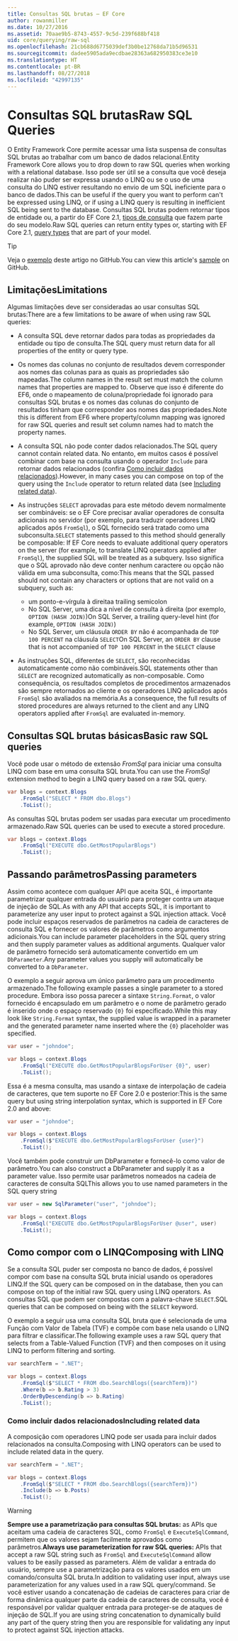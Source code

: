 ```yaml
---
title: Consultas SQL brutas – EF Core
author: rowanmiller
ms.date: 10/27/2016
ms.assetid: 70aae9b5-8743-4557-9c5d-239f688bf418
uid: core/querying/raw-sql
ms.openlocfilehash: 21cb688d6775039def3b0be12768da71b5d96531
ms.sourcegitcommit: dadee5905ada9ecdbae28363a682950383ce3e10
ms.translationtype: HT
ms.contentlocale: pt-BR
ms.lasthandoff: 08/27/2018
ms.locfileid: "42997135"
---
```

# <a name="raw-sql-queries"></a><span data-ttu-id="c2299-102">Consultas SQL brutas</span><span class="sxs-lookup"><span data-stu-id="c2299-102">Raw SQL Queries</span></span>

<span data-ttu-id="c2299-103">O Entity Framework Core permite acessar uma lista suspensa de consultas SQL brutas ao trabalhar com um banco de dados relacional.</span><span class="sxs-lookup"><span data-stu-id="c2299-103">Entity Framework Core allows you to drop down to raw SQL queries when working with a relational database.</span></span> <span data-ttu-id="c2299-104">Isso pode ser útil se a consulta que você deseja realizar não puder ser expressa usando o LINQ ou se o uso de uma consulta do LINQ estiver resultando no envio de um SQL ineficiente para o banco de dados.</span><span class="sxs-lookup"><span data-stu-id="c2299-104">This can be useful if the query you want to perform can't be expressed using LINQ, or if using a LINQ query is resulting in inefficient SQL being sent to the database.</span></span> <span data-ttu-id="c2299-105">Consultas SQL brutas podem retornar tipos de entidade ou, a partir do EF Core 2.1, [tipos de consulta](xref:core/modeling/query-types) que fazem parte do seu modelo.</span><span class="sxs-lookup"><span data-stu-id="c2299-105">Raw SQL queries can return entity types or, starting with EF Core 2.1, [query types](xref:core/modeling/query-types) that are part of your model.</span></span>

> [!TIP]  
> <span data-ttu-id="c2299-106">Veja o [exemplo](https://github.com/aspnet/EntityFramework.Docs/tree/master/samples/core/Querying) deste artigo no GitHub.</span><span class="sxs-lookup"><span data-stu-id="c2299-106">You can view this article's [sample](https://github.com/aspnet/EntityFramework.Docs/tree/master/samples/core/Querying) on GitHub.</span></span>

## <a name="limitations"></a><span data-ttu-id="c2299-107">Limitações</span><span class="sxs-lookup"><span data-stu-id="c2299-107">Limitations</span></span>

<span data-ttu-id="c2299-108">Algumas limitações deve ser consideradas ao usar consultas SQL brutas:</span><span class="sxs-lookup"><span data-stu-id="c2299-108">There are a few limitations to be aware of when using raw SQL queries:</span></span>

* <span data-ttu-id="c2299-109">A consulta SQL deve retornar dados para todas as propriedades da entidade ou tipo de consulta.</span><span class="sxs-lookup"><span data-stu-id="c2299-109">The SQL query must return data for all properties of the entity or query type.</span></span>

* <span data-ttu-id="c2299-110">Os nomes das colunas no conjunto de resultados devem corresponder aos nomes das colunas para as quais as propriedades são mapeadas.</span><span class="sxs-lookup"><span data-stu-id="c2299-110">The column names in the result set must match the column names that properties are mapped to.</span></span> <span data-ttu-id="c2299-111">Observe que isso é diferente do EF6, onde o mapeamento de coluna/propriedade foi ignorado para consultas SQL brutas e os nomes das colunas do conjunto de resultados tinham que corresponder aos nomes das propriedades.</span><span class="sxs-lookup"><span data-stu-id="c2299-111">Note this is different from EF6 where property/column mapping was ignored for raw SQL queries and result set column names had to match the property names.</span></span>

* <span data-ttu-id="c2299-112">A consulta SQL não pode conter dados relacionados.</span><span class="sxs-lookup"><span data-stu-id="c2299-112">The SQL query cannot contain related data.</span></span> <span data-ttu-id="c2299-113">No entanto, em muitos casos é possível combinar com base na consulta usando o operador `Include` para retornar dados relacionados (confira [Como incluir dados relacionados](#including-related-data)).</span><span class="sxs-lookup"><span data-stu-id="c2299-113">However, in many cases you can compose on top of the query using the `Include` operator to return related data (see [Including related data](#including-related-data)).</span></span>

* <span data-ttu-id="c2299-114">As instruções `SELECT` aprovadas para este método devem normalmente ser combináveis: se o EF Core precisar avaliar operadores de consulta adicionais no servidor (por exemplo, para traduzir operadores LINQ aplicados após `FromSql`), o SQL fornecido será tratado como uma subconsulta.</span><span class="sxs-lookup"><span data-stu-id="c2299-114">`SELECT` statements passed to this method should generally be composable: If EF Core needs to evaluate additional query operators on the server (for example, to translate LINQ operators applied after `FromSql`), the supplied SQL will be treated as a subquery.</span></span> <span data-ttu-id="c2299-115">Isso significa que o SQL aprovado não deve conter nenhum caractere ou opção não válida em uma subconsulta, como:</span><span class="sxs-lookup"><span data-stu-id="c2299-115">This means that the SQL passed should not contain any characters or options that are not valid on a subquery, such as:</span></span>
  * <span data-ttu-id="c2299-116">um ponto-e-vírgula à direita</span><span class="sxs-lookup"><span data-stu-id="c2299-116">a trailing semicolon</span></span>
  * <span data-ttu-id="c2299-117">No SQL Server, uma dica a nível de consulta à direita (por exemplo, `OPTION (HASH JOIN)`)</span><span class="sxs-lookup"><span data-stu-id="c2299-117">On SQL Server, a trailing query-level hint (for example, `OPTION (HASH JOIN)`)</span></span>
  * <span data-ttu-id="c2299-118">No SQL Server, um cláusula `ORDER BY` não é acompanhada de `TOP 100 PERCENT` na cláusula `SELECT`</span><span class="sxs-lookup"><span data-stu-id="c2299-118">On SQL Server, an `ORDER BY` clause that is not accompanied of `TOP 100 PERCENT` in the `SELECT` clause</span></span>

* <span data-ttu-id="c2299-119">As instruções SQL, diferentes de `SELECT`, são reconhecidas automaticamente como não combináveis.</span><span class="sxs-lookup"><span data-stu-id="c2299-119">SQL statements other than `SELECT` are recognized automatically as non-composable.</span></span> <span data-ttu-id="c2299-120">Como consequência, os resultados completos de procedimentos armazenados são sempre retornados ao cliente e os operadores LINQ aplicados após `FromSql` são avaliados na memória.</span><span class="sxs-lookup"><span data-stu-id="c2299-120">As a consequence, the full results of stored procedures are always returned to the client and any LINQ operators applied after `FromSql` are evaluated in-memory.</span></span>

## <a name="basic-raw-sql-queries"></a><span data-ttu-id="c2299-121">Consultas SQL brutas básicas</span><span class="sxs-lookup"><span data-stu-id="c2299-121">Basic raw SQL queries</span></span>

<span data-ttu-id="c2299-122">Você pode usar o método de extensão *FromSql* para iniciar uma consulta LINQ com base em uma consulta SQL bruta.</span><span class="sxs-lookup"><span data-stu-id="c2299-122">You can use the *FromSql* extension method to begin a LINQ query based on a raw SQL query.</span></span>

<!-- [!code-csharp[Main](samples/core/Querying/Querying/RawSQL/Sample.cs)] -->
``` csharp
var blogs = context.Blogs
    .FromSql("SELECT * FROM dbo.Blogs")
    .ToList();
```

<span data-ttu-id="c2299-123">As consultas SQL brutas podem ser usadas para executar um procedimento armazenado.</span><span class="sxs-lookup"><span data-stu-id="c2299-123">Raw SQL queries can be used to execute a stored procedure.</span></span>

<!-- [!code-csharp[Main](samples/core/Querying/Querying/RawSQL/Sample.cs)] -->
``` csharp
var blogs = context.Blogs
    .FromSql("EXECUTE dbo.GetMostPopularBlogs")
    .ToList();
```

## <a name="passing-parameters"></a><span data-ttu-id="c2299-124">Passando parâmetros</span><span class="sxs-lookup"><span data-stu-id="c2299-124">Passing parameters</span></span>

<span data-ttu-id="c2299-125">Assim como acontece com qualquer API que aceita SQL, é importante parametrizar qualquer entrada do usuário para proteger contra um ataque de injeção de SQL.</span><span class="sxs-lookup"><span data-stu-id="c2299-125">As with any API that accepts SQL, it is important to parameterize any user input to protect against a SQL injection attack.</span></span> <span data-ttu-id="c2299-126">Você pode incluir espaços reservados de parâmetros na cadeia de caracteres de consulta SQL e fornecer os valores de parâmetros como argumentos adicionais.</span><span class="sxs-lookup"><span data-stu-id="c2299-126">You can include parameter placeholders in the SQL query string and then supply parameter values as additional arguments.</span></span> <span data-ttu-id="c2299-127">Qualquer valor de parâmetro fornecido será automaticamente convertido em um `DbParameter`.</span><span class="sxs-lookup"><span data-stu-id="c2299-127">Any parameter values you supply will automatically be converted to a `DbParameter`.</span></span>

<span data-ttu-id="c2299-128">O exemplo a seguir aprova um único parâmetro para um procedimento armazenado.</span><span class="sxs-lookup"><span data-stu-id="c2299-128">The following example passes a single parameter to a stored procedure.</span></span> <span data-ttu-id="c2299-129">Embora isso possa parecer a sintaxe `String.Format`, o valor fornecido é encapsulado em um parâmetro e o nome de parâmetro gerado é inserido onde o espaço reservado `{0}` foi especificado.</span><span class="sxs-lookup"><span data-stu-id="c2299-129">While this may look like `String.Format` syntax, the supplied value is wrapped in a parameter and the generated parameter name inserted where the `{0}` placeholder was specified.</span></span>

<!-- [!code-csharp[Main](samples/core/Querying/Querying/RawSQL/Sample.cs)] -->
``` csharp
var user = "johndoe";

var blogs = context.Blogs
    .FromSql("EXECUTE dbo.GetMostPopularBlogsForUser {0}", user)
    .ToList();
```

<span data-ttu-id="c2299-130">Essa é a mesma consulta, mas usando a sintaxe de interpolação de cadeia de caracteres, que tem suporte no EF Core 2.0 e posterior:</span><span class="sxs-lookup"><span data-stu-id="c2299-130">This is the same query but using string interpolation syntax, which is supported in EF Core 2.0 and above:</span></span>

<!-- [!code-csharp[Main](samples/core/Querying/Querying/RawSQL/Sample.cs)] -->
``` csharp
var user = "johndoe";

var blogs = context.Blogs
    .FromSql($"EXECUTE dbo.GetMostPopularBlogsForUser {user}")
    .ToList();
```

<span data-ttu-id="c2299-131">Você também pode construir um DbParameter e fornecê-lo como valor de parâmetro.</span><span class="sxs-lookup"><span data-stu-id="c2299-131">You can also construct a DbParameter and supply it as a parameter value.</span></span> <span data-ttu-id="c2299-132">Isso permite usar parâmetros nomeados na cadeia de caracteres de consulta SQL</span><span class="sxs-lookup"><span data-stu-id="c2299-132">This allows you to use named parameters in the SQL query string</span></span>

<!-- [!code-csharp[Main](samples/core/Querying/Querying/RawSQL/Sample.cs)] -->
``` csharp
var user = new SqlParameter("user", "johndoe");

var blogs = context.Blogs
    .FromSql("EXECUTE dbo.GetMostPopularBlogsForUser @user", user)
    .ToList();
```

## <a name="composing-with-linq"></a><span data-ttu-id="c2299-133">Como compor com o LINQ</span><span class="sxs-lookup"><span data-stu-id="c2299-133">Composing with LINQ</span></span>

<span data-ttu-id="c2299-134">Se a consulta SQL puder ser composta no banco de dados, é possível compor com base na consulta SQL bruta inicial usando os operadores LINQ.</span><span class="sxs-lookup"><span data-stu-id="c2299-134">If the SQL query can be composed on in the database, then you can compose on top of the initial raw SQL query using LINQ operators.</span></span> <span data-ttu-id="c2299-135">As consultas SQL que podem ser compostas com a palavra-chave `SELECT`.</span><span class="sxs-lookup"><span data-stu-id="c2299-135">SQL queries that can be composed on being with the `SELECT` keyword.</span></span>

<span data-ttu-id="c2299-136">O exemplo a seguir usa uma consulta SQL bruta que é selecionada de uma Função com Valor de Tabela (TVF) e compõe com base nela usando o LINQ para filtrar e classificar.</span><span class="sxs-lookup"><span data-stu-id="c2299-136">The following example uses a raw SQL query that selects from a Table-Valued Function (TVF) and then composes on it using LINQ to perform filtering and sorting.</span></span>

<!-- [!code-csharp[Main](samples/core/Querying/Querying/RawSQL/Sample.cs)] -->
``` csharp
var searchTerm = ".NET";

var blogs = context.Blogs
    .FromSql($"SELECT * FROM dbo.SearchBlogs({searchTerm})")
    .Where(b => b.Rating > 3)
    .OrderByDescending(b => b.Rating)
    .ToList();
```

### <a name="including-related-data"></a><span data-ttu-id="c2299-137">Como incluir dados relacionados</span><span class="sxs-lookup"><span data-stu-id="c2299-137">Including related data</span></span>

<span data-ttu-id="c2299-138">A composição com operadores LINQ pode ser usada para incluir dados relacionados na consulta.</span><span class="sxs-lookup"><span data-stu-id="c2299-138">Composing with LINQ operators can be used to include related data in the query.</span></span>

<!-- [!code-csharp[Main](samples/core/Querying/Querying/RawSQL/Sample.cs)] -->
``` csharp
var searchTerm = ".NET";

var blogs = context.Blogs
    .FromSql($"SELECT * FROM dbo.SearchBlogs({searchTerm})")
    .Include(b => b.Posts)
    .ToList();
```

> [!WARNING]  
> <span data-ttu-id="c2299-139">**Sempre use a parametrização para consultas SQL brutas:** as APIs que aceitam uma cadeia de caracteres SQL, como `FromSql` e `ExecuteSqlCommand`, permitem que os valores sejam facilmente aprovados como parâmetros.</span><span class="sxs-lookup"><span data-stu-id="c2299-139">**Always use parameterization for raw SQL queries:** APIs that accept a raw SQL string such as `FromSql` and `ExecuteSqlCommand` allow values to be easily passed as parameters.</span></span> <span data-ttu-id="c2299-140">Além de validar a entrada do usuário, sempre use a parametrização para os valores usados em um comando/consulta SQL bruta.</span><span class="sxs-lookup"><span data-stu-id="c2299-140">In addition to validating user input, always use parameterization for any values used in a raw SQL query/command.</span></span> <span data-ttu-id="c2299-141">Se você estiver usando a concatenação de cadeias de caracteres para criar de forma dinâmica qualquer parte da cadeia de caracteres de consulta, você é responsável por validar qualquer entrada para proteger-se de ataques de injeção de SQL.</span><span class="sxs-lookup"><span data-stu-id="c2299-141">If you are using string concatenation to dynamically build any part of the query string then you are responsible for validating any input to protect against SQL injection attacks.</span></span>
